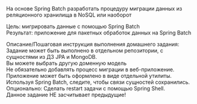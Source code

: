 На основе Spring Batch разработать процедуру миграции данных из реляционного хранилища в NoSQL или наоборот<br>

Цель: мигрировать данные с помощью Spring Batch<br>
Результат: приложение для пакетных обработок данных на Spring Batch<br>

Описание/Пошаговая инструкция выполнения домашнего задания:<br>
Задание может быть выполнено в отдельном репозитории, с сущностями из ДЗ JPA и MongoDB.<br>
Вы можете выбрать другую доменную модель<br>
Не обязательно добавлять процесс миграции в веб-приложение. Приложение может быть оформлено в виде отдельной
утилиты.<br>
Используя Spring Batch, следите, чтобы связи сущностей сохранились.<br>
Опционально: Сделать restart задачи с помощью Spring Shell.<br>
Данное задание НЕ засчитывает предыдущие!<br>